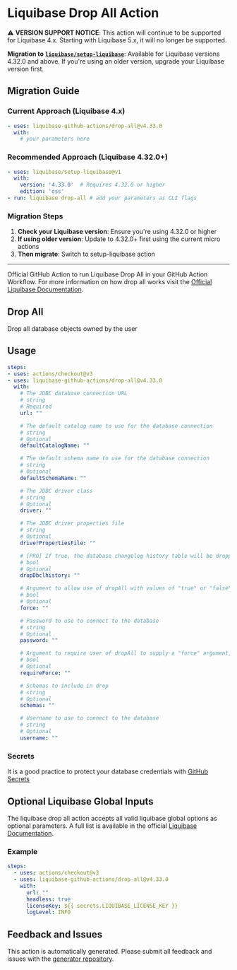 # Liquibase Drop All Action

⚠️ **VERSION SUPPORT NOTICE**: This action will continue to be supported for Liquibase 4.x. Starting with Liquibase 5.x, it will no longer be supported. 

**Migration to [`liquibase/setup-liquibase`](https://github.com/liquibase/setup-liquibase)**: Available for Liquibase versions 4.32.0 and above. If you're using an older version, upgrade your Liquibase version first.

## Migration Guide

### Current Approach (Liquibase 4.x)
```yaml
- uses: liquibase-github-actions/drop-all@v4.33.0
  with:
    # your parameters here
```

### Recommended Approach (Liquibase 4.32.0+)
```yaml
- uses: liquibase/setup-liquibase@v1
  with:
    version: '4.33.0'  # Requires 4.32.0 or higher
    edition: 'oss'
- run: liquibase drop-all # add your parameters as CLI flags
```

### Migration Steps
1. **Check your Liquibase version**: Ensure you're using 4.32.0 or higher
2. **If using older version**: Update to 4.32.0+ first using the current micro actions
3. **Then migrate**: Switch to setup-liquibase action

---

Official GitHub Action to run Liquibase Drop All in your GitHub Action Workflow. For more information on how drop all works visit the [Official Liquibase Documentation](https://docs.liquibase.com/commands/home.html).
## Drop All
Drop all database objects owned by the user
## Usage
```yaml
steps:
- uses: actions/checkout@v3
- uses: liquibase-github-actions/drop-all@v4.33.0
  with:
    # The JDBC database connection URL
    # string
    # Required
    url: ""

    # The default catalog name to use for the database connection
    # string
    # Optional
    defaultCatalogName: ""

    # The default schema name to use for the database connection
    # string
    # Optional
    defaultSchemaName: ""

    # The JDBC driver class
    # string
    # Optional
    driver: ""

    # The JDBC driver properties file
    # string
    # Optional
    driverPropertiesFile: ""

    # [PRO] If true, the database changelog history table will be dropped
    # bool
    # Optional
    dropDbclhistory: ""

    # Argument to allow use of dropAll with values of "true" or "false". The default is "false".
    # bool
    # Optional
    force: ""

    # Password to use to connect to the database
    # string
    # Optional
    password: ""

    # Argument to require user of dropAll to supply a "force" argument, with values of "true" or "false". The default is "false".
    # bool
    # Optional
    requireForce: ""

    # Schemas to include in drop
    # string
    # Optional
    schemas: ""

    # Username to use to connect to the database
    # string
    # Optional
    username: ""

```

### Secrets
It is a good practice to protect your database credentials with [GitHub Secrets](https://docs.github.com/en/actions/security-guides/encrypted-secrets)

## Optional Liquibase Global Inputs
The liquibase drop all action accepts all valid liquibase global options as optional parameters. A full list is available in the official [Liquibase Documentation](https://docs.liquibase.com/parameters/command-parameters.html).

### Example
```yaml
steps:
  - uses: actions/checkout@v3
  - uses: liquibase-github-actions/drop-all@v4.33.0
    with:
      url: ""
      headless: true
      licenseKey: ${{ secrets.LIQUIBASE_LICENSE_KEY }}
      logLevel: INFO
```

## Feedback and Issues
This action is automatically generated. Please submit all feedback and issues with the [generator repository](https://github.com/liquibase/github-action-generator/issues).

